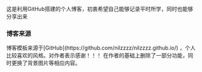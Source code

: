 这是利用GitHub搭建的个人博客，初衷希望自己能够记录平时所学，同时也能够分享出来
<h3> 博客来源 </h3>
博客模板来源于[GitHub](https://github.com/nilzzzz/nilzzzz.github.io/)  ，个人比较喜欢的风格。对作者表示感谢！！！
在作者的基础上删除了一部分功能，同时更换了背景图片等相应内容。 